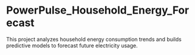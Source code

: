 # PowerPulse_Household_Energy_Forecast
This project analyzes household energy consumption trends and builds predictive models to forecast future electricity usage.
